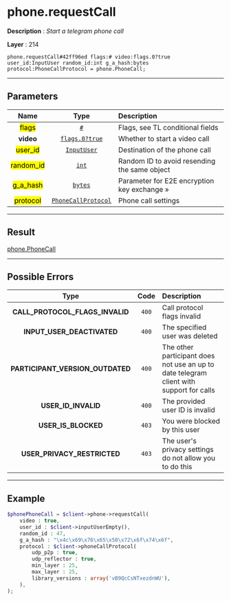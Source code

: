 # phone.requestCall

**Description** : *Start a telegram phone call*

**Layer** : 214

```tl
phone.requestCall#42ff96ed flags:# video:flags.0?true user_id:InputUser random_id:int g_a_hash:bytes protocol:PhoneCallProtocol = phone.PhoneCall;
```

---

## Parameters

| Name | Type | Description |
| :---: | :---: | :--- |
| <mark>flags</mark> | [`#`](type/#) | Flags, see TL conditional fields |
| **video** | [`flags.0?true`](type/true) | Whether to start a video call |
| <mark>user_id</mark> | [`InputUser`](type/InputUser) | Destination of the phone call |
| <mark>random_id</mark> | [`int`](type/int) | Random ID to avoid resending the same object |
| <mark>g_a_hash</mark> | [`bytes`](type/bytes) | Parameter for E2E encryption key exchange » |
| <mark>protocol</mark> | [`PhoneCallProtocol`](type/PhoneCallProtocol) | Phone call settings |

---

## Result

[phone.PhoneCall](type/phone.PhoneCall)

---

## Possible Errors

| Type | Code | Description |
| :---: | :---: | :--- |
| **CALL_PROTOCOL_FLAGS_INVALID** | `400` | Call protocol flags invalid |
| **INPUT_USER_DEACTIVATED** | `400` | The specified user was deleted |
| **PARTICIPANT_VERSION_OUTDATED** | `400` | The other participant does not use an up to date telegram client with support for calls |
| **USER_ID_INVALID** | `400` | The provided user ID is invalid |
| **USER_IS_BLOCKED** | `403` | You were blocked by this user |
| **USER_PRIVACY_RESTRICTED** | `403` | The user's privacy settings do not allow you to do this |

---

## Example

```php
$phonePhoneCall = $client->phone->requestCall(
	video : true,
	user_id : $client->inputUserEmpty(),
	random_id : 47,
	g_a_hash : "\x4c\x69\x76\x65\x50\x72\x6f\x74\x6f",
	protocol : $client->phoneCallProtocol(
		udp_p2p : true,
		udp_reflector : true,
		min_layer : 25,
		max_layer : 25,
		library_versions : array('vB9QcCsNTxezdnWU'),
	),
);
```